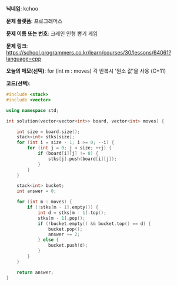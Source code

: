 **닉네임**: kchoo

**문제 플랫폼**: 프로그래머스

**문제 이름 또는 번호**: 크레인 인형 뽑기 게임

**문제 링크**: https://school.programmers.co.kr/learn/courses/30/lessons/64061?language=cpp

**오늘의 메모(선택)**: for (int m : moves) 각 반복시 '원소 값'을 사용 (C+11)

**코드(선택)**:

```c++
#include <stack>
#include <vector>

using namespace std;

int solution(vector<vector<int>> board, vector<int> moves) {

    int size = board.size();
    stack<int> stks[size];
    for (int i = size - 1; i >= 0; --i) {
        for (int j = 0; j < size; ++j) {
            if (board[i][j] != 0) {
                stks[j].push(board[i][j]);
            }
        }
    }

    stack<int> bucket;
    int answer = 0;

    for (int m : moves) {
        if (!stks[m - 1].empty()) {
            int d = stks[m - 1].top();
            stks[m - 1].pop();
            if (!bucket.empty() && bucket.top() == d) {
                bucket.pop();
                answer += 2;
            } else {
                bucket.push(d);
            }
        }
    }

    return answer;
}
```
